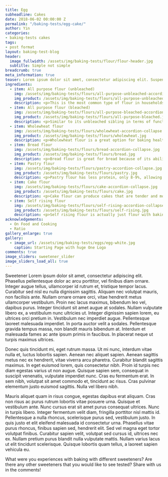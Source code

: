 ```yaml
---
title: Egg
subheadline: Cakes
date: 2018-06-02 00:00:00 Z
permalink: "/baking-tests/egg-cake/"
author: Yin
categories:
- baking-tests cakes
tags:
- post format
layout: baking-test-blog
header:
  image_fullwidth: /assets/img/baking-tests/flour/flour-header.jpg
  subtitle: Simple not simple
breadcrumb: true
meta_information: true
teaser: Lorem ipsum dolor sit amet, consectetur adipiscing elit. Suspendisse tincidunt mi purus, vitae scelerisque urna varius ut. Cras eget pulvinar lacus. Vestibulum efficitur nisl eu tempus fermentum. Donec malesuada dignissim tellus, sit amet auctor mauris ultrices id.
ingredients:
  - item: All purpose flour (unbleached)
    img: /assets/img/baking-tests/flours/all-purpose-unbleached-accordion-collapse.jpg
    img_product: /assets/img/baking-tests/flours/all-purpose-unbleached.jpg
    description: <p>This is the most common type of flour in households. As its name suggests, it's a good flour to use for most baked goods. It's versatile and easy to find in store.</p><p>It has about 12-13% of protein depending on the brand. In US south and Pacific Northwest, all purpose flour has about 7.5-9.9% protein. The ones tested has about 12%. Since this has medium level of gluten, a good balance between cake flour and bread flour can be used to approximate it.</p>
  - item: All purpose flour (bleached)
    img: /assets/img/baking-tests/flours/all-purpose-bleached-accordion-collapse.jpg
    img_product: /assets/img/baking-tests/flours/all-purpose-bleached.jpg
    description: <p>Similar to its unbleached sibling in terms of functions. But it will make paler cookies and baked goods compared to unbleached flour. People with a sensitive palate may be able to detect a taste different - I am not one of them. Flour becomes whiter overtime and chemicals have been added to bleached flour to speed up the ageing process.</p><p>Bleached flour with certain additives used in bleached flour such as potassium bromate, benzoyl peroxide, calcium peroxide, azodicarbonamide, are not allowed in different countries.</p>
  - item: Wholewheat flour
    img: /assets/img/baking-tests/flours/wholewheat-accordion-collapse.jpg
    img_product: /assets/img/baking-tests/flours/wholewheat.jpg
    description: <p>Wholewheat flour is a great option for baking healthier. It contains more nutritions and has a higher glycemic index compared to the other flours in this list, meaning it takes longer to digest and maintains blood sugar level better. Wholewheat uses every part of the wheat kernel, called endosperm, germ, and bran. All purpose flour only contains endosperm. The bran and germ are what gives wholewheat flour more nutritious. But these also hinders the flour’s ability to create gluten, meaning the flour will be less chewy. The germ and bran also becomes rancid faster, which means that wholewheat flour doesn’t last as long as all purpose flour.</p><p>Using wholewheat flour will create denser, darker, and more flavourful baked goods.</p><p>Wholewheat flour absorbs more liquid compared to all purpose flour. So for a recipe to be converted into using wholewheat, more liquid must be added, or else the cake be drier than intended. </p><p>If you want to substitute a recipe with wholewheat flour, a general rule of thumb is to substitute 50% of the all purpose flour with wholewheat flour. That is, if recipe called for 100g all purpose flour, you can change it to 50g all purpose flour and 50g wholewheat flour. Also add an additional 1-2 tbsp of liquid to the original recipe.</p>
  - item: Bread flour
    img: /assets/img/baking-tests/flours/bread-accordion-collapse.jpg
    img_product: /assets/img/baking-tests/flours/bread.jpg
    description: <p>Bread flour is great for bread because of its ability to develop gluten. It has between 12-13% gluten, allowing it to create chewy and delicious breads. It is not generally used for cakes.</p><p>If using bread flour in a cake recipe, but still wishes for a tender cake, remember to minimise mixing and bake immediately so that gluten does not have the opportunity to develop. The high ratio of liquid and sugar in cake recipes also help hinder gluten development.</p>
  - item: Pastry flour
    img: /assets/img/baking-tests/flours/pastry-accordion-collapse.jpg
    img_product: /assets/img/baking-tests/flours/pastry.jpg
    description: <p>Pastry flour has less protein, only 8-9%, allowing it to create tender baked goods. It’s best used for things that wants a crumbly or flaky products like pie crusts.</p>
  - item: Cake flour
    img: /assets/img/baking-tests/flours/cake-accordion-collapse.jpg
    img_product: /assets/img/baking-tests/flours/cake.jpg
    description: <p>Cake flour can produce cakes that are tender and moist. Cake flour has the least protein out of this list at about 7.5-8%. It is always finely ground and bleached, so it shares some properties with the bleached all purpose flour.</p><p>Cake flour are slightly acidic, and acid helps cakes set sooner. When a cake is set sooner, it doesn’t need to be baked for as long, which keeps more moisture inside the cake, resulting a more moist cake.</p><p>Cake flour produces a finer texture by evenly distributing fat and tiny air bubbles in the cake batter. Batters with cake flour can hold more sugar, which in turn also helps increase the moisture of the cake.</p><p>Most recipes using cake flour will also use a chemical leavening, such as baking powder or baking soda.</p>
  - item: Self rising flour
    img: /assets/img/baking-tests/flours/self-rising-accordion-collapse.jpg
    img_product: /assets/img/baking-tests/flours/self-rising.jpg
    description: <p>Self rising flour is actually just flour with baking powder added to it already. This saves us a step with measuring out baking powder when using in a recipe. About 5% of its weight is baking powder. Since there is already leavening added, it creates the most rise out of all the flour and makes the most tender cake, but the same effect can be achieved with the other flours if you add baking powder to it.</p><p>Just keep in mind that since there’s already baking powder in it, you can’t use self rising flour in recipes that don't need chemical leavening, such as yeast leavened bread.</p>
acknowledgements:
  - On Food and Cooking
  - Ratio
gallery_enlarge: true
gallery:
  - image_url: /assets/img/baking-tests/eggs/egg-white.jpg
    caption: Starting Page with huge One Logo
comments: true
image_sliders: sweetener_slider
image_sliders_load_all: true
---
```

Sweetener Lorem ipsum dolor sit amet, consectetur adipiscing elit. Phasellus pellentesque dolor ac arcu porttitor, vel finibus diam ornare. Integer augue tellus, ullamcorper id rutrum et, tristique tempor lacus. Curabitur sed nisl eu nulla dignissim sagittis. Aliquam nec volutpat mauris, non facilisis ante. Nullam ornare ornare orci, vitae hendrerit metus ullamcorper vestibulum. Proin nec lacus maximus, bibendum leo vel, dapibus purus. Integer tincidunt sit amet augue at sodales. Nullam vulputate libero ex, a vestibulum nunc ultricies ut. Integer dignissim sapien lorem, eu ultrices orci pretium in. Vestibulum nec imperdiet augue. Pellentesque laoreet malesuada imperdiet. In porta auctor velit a sodales. Pellentesque gravida tempus massa, non blandit mauris bibendum at. Interdum et malesuada fames ac ante ipsum primis in faucibus. In placerat neque ut turpis maximus ultrices.

Donec quis tincidunt mi, eget rutrum massa. Ut mi nunc, interdum vitae nulla et, luctus lobortis sapien. Aenean nec aliquet sapien. Aenean sagittis metus nec ex hendrerit, vitae viverra arcu pharetra. Curabitur blandit sagittis maximus. In eget euismod lorem, quis consectetur nibh. Proin id turpis nec diam egestas varius ut non augue. Quisque sapien sem, consequat in suscipit venenatis, vulputate imperdiet nunc. Cras eu fermentum erat. In sem nibh, volutpat sit amet commodo et, tincidunt ac risus. Cras pulvinar elementum justo euismod sagittis. Nulla vel libero nibh.

Mauris aliquet quam in risus congue, egestas dapibus erat aliquam. Cras non risus ac purus rutrum lobortis vitae posuere urna. Quisque et vestibulum ante. Nunc cursus erat sit amet purus consequat ultrices. Nunc in turpis libero. Integer fermentum velit diam, fringilla porttitor nisl mattis id. Pellentesque a nulla rhoncus, scelerisque purus sed, vestibulum justo. In quis justo et elit eleifend malesuada id consectetur urna. Phasellus vitae purus rhoncus, finibus sapien sed, hendrerit elit. Sed vel magna eget tortor volutpat finibus. Curabitur sapien velit, volutpat sed cursus id, ultrices nec ex. Nullam pretium purus blandit nulla vulputate mattis. Nullam varius lacus ut elit tincidunt scelerisque. Quisque lobortis quam tellus, a laoreet sapien vehicula eu.

What were you experiences with baking with different sweeteners? Are there any other sweeteners that you would like to see tested? Share with us in the comments!

